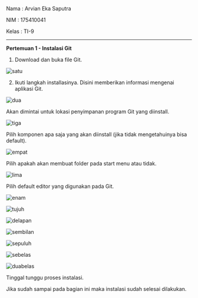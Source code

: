 Nama	: Arvian Eka Saputra

NIM	: 175410041

Kelas	: TI-9
________________________________________
**Pertemuan 1 - Instalasi Git**

1.	Download dan buka file Git.

![satu](1.png)


2.	Ikuti langkah installasinya.
Disini memberikan informasi mengenai aplikasi Git.

![dua](2.png)
 

Akan dimintai untuk lokasi penyimpanan program Git yang diinstall.

![tiga](3.png)

 
Pilih komponen apa saja yang akan diinstall (jika tidak mengetahuinya bisa default).

![empat](4.png)


Pilih apakah akan membuat folder pada start menu atau tidak.

![lima](5.png)

 
Pilih default editor yang digunakan pada Git.

![enam](6.png)

![tujuh](7.png)

![delapan](8.png)

![sembilan](9.png)

![sepuluh](10.png)

![sebelas](11.png)

![duabelas](11.png)


Tinggal tunggu proses instalasi.
 
Jika sudah sampai pada bagian ini maka instalasi sudah selesai dilakukan.